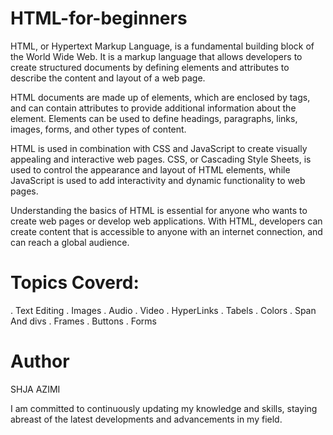 # HTML-for-beginners
HTML, or Hypertext Markup Language, is a fundamental building block of the World Wide Web. It is a markup language that allows developers to create structured documents by defining elements and attributes to describe the content and layout of a web page.

HTML documents are made up of elements, which are enclosed by tags, and can contain attributes to provide additional information about the element. Elements can be used to define headings, paragraphs, links, images, forms, and other types of content.

HTML is used in combination with CSS and JavaScript to create visually appealing and interactive web pages. CSS, or Cascading Style Sheets, is used to control the appearance and layout of HTML elements, while JavaScript is used to add interactivity and dynamic functionality to web pages.

Understanding the basics of HTML is essential for anyone who wants to create web pages or develop web applications. With HTML, developers can create content that is accessible to anyone with an internet connection, and can reach a global audience.

# Topics Coverd: 
. Text Editing
. Images
. Audio
. Video
. HyperLinks
. Tabels
. Colors
. Span And divs
. Frames 
. Buttons 
. Forms

# Author 
SHJA AZIMI

I am committed to continuously updating my knowledge and skills, staying abreast of the latest developments and advancements in my field.
